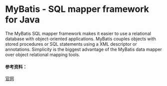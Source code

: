 # MyBatis - SQL mapper framework for Java
The MyBatis SQL mapper framework makes it easier to use a relational database with object-oriented applications. MyBatis couples objects with stored procedures or SQL statements using a XML descriptor or annotations. Simplicity is the biggest advantage of the MyBatis data mapper over object relational mapping tools.


#### 参考资料：
[官网](http://www.mybatis.org/mybatis-3/)
